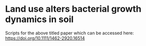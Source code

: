 # Land use alters bacterial growth dynamics in soil

Scripts for the above titled paper which can be accessed here: https://doi.org/10.1111/1462-2920.16514
